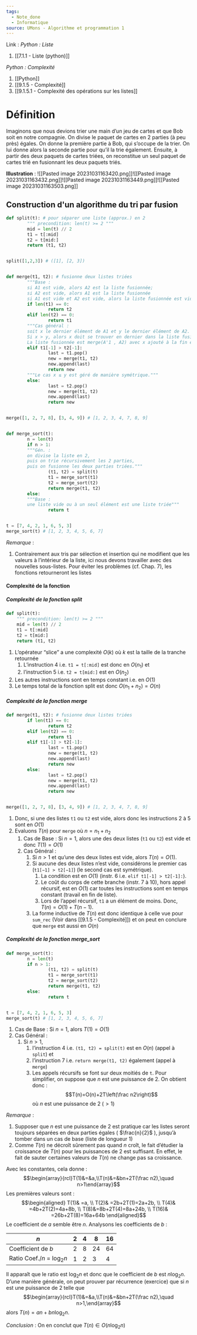 ```yaml
---
tags:
  - Note_done
  - Informatique
source: UMons - Algorithme et programmation 1
---
```


Link :
_Python : Liste_
1. [[7.1.1 - Liste (python)]]

_Python : Complexité_
1. [[Python]]
2. [[9.1.5 - Complexité]]
3. [[9.1.5.1 - Complexité des opérations sur les listes]]

# Définition
Imaginons que nous devions trier une main d’un jeu de cartes et que Bob soit en notre compagnie. 
On divise le paquet de cartes en 2 parties (à peu près) égales. 
On donne la première partie à Bob, qui s’occupe de la trier. 
On lui donne alors la seconde partie pour qu’il la trie également. 
Ensuite, à partir des deux paquets de cartes triées, on reconstitue un seul paquet de cartes trié en fusionnant les deux paquets triés.

**Illustration** :
![[Pasted image 20231031163420.png]]![[Pasted image 20231031163432.png]]![[Pasted image 20231031163449.png]]![[Pasted image 20231031163503.png]]
## Construction d'un algorithme du tri par fusion
```python
def split(t): # pour séparer une liste (approx.) en 2
		""" precondition: len(t) >= 2 """
		mid = len(t) // 2 
		t1 = t[:mid] 
		t2 = t[mid:] 
		return (t1, t2)


split([1,2,3]) # ([1], [2, 3])


def merge(t1, t2): # fusionne deux listes triées
		"""Base : 
		si A1 est vide, alors A2 est la liste fusionnée; 
		si A2 est vide, alors A1 est la liste fusionnée
		si A1 est vide et A2 est vide, alors la liste fusionnée est vide"""
		if len(t1) == 0: 
				return t2 
		elif len(t2) == 0: 
				return t1
		"""Cas général :
		soit x le dernier élément de A1 et y le dernier élément de A2. 
		Si x > y, alors x doit se trouver en dernier dans la liste fusionnée. 
		La liste fusionnée est merge(A'1 , A2) avec x ajouté à la fin et où A'1 est A1 pour laquelle on a retiré le dernier élément."""
		elif t1[-1] > t2[-1]: 
				last = t1.pop() 
				new = merge(t1, t2) 
				new.append(last) 
				return new  
		"""Le cas x ≤ y est géré de manière symétrique."""
		else: 
				last = t2.pop() 
				new = merge(t1, t2) 
				new.append(last) 
				return new


merge([1, 2, 7, 8], [3, 4, 9]) # [1, 2, 3, 4, 7, 8, 9]


def merge_sort(t):
		n = len(t)  
		if n > 1: 
		"""Gén. : 
		on divise la liste en 2, 
		puis on trie récursivement les 2 parties, 
		puis on fusionne les deux parties triées."""
				(t1, t2) = split(t) 
				t1 = merge_sort(t1) 
				t2 = merge_sort(t2) 
				return merge(t1, t2) 
		else: 
		"""Base :
		une liste vide ou à un seul élément est une liste triée"""		
				return t


t = [7, 4, 2, 1, 6, 5, 3]  
merge_sort(t) # [1, 2, 3, 4, 5, 6, 7]
```

_Remarque_ :
1. Contrairement aux tris par sélection et insertion qui ne modifient que les valeurs à l’intérieur de la liste, ici nous devons travailler avec des nouvelles sous-listes. Pour éviter les problèmes (cf. Chap. 7), les fonctions retourneront les listes

#### Complexité de la fonction
##### Complexité de la fonction split
```python
def split(t): 
	""" precondition: len(t) >= 2 """ 
	mid = len(t) // 2 
	t1 = t[:mid] 
	t2 = t[mid:] 
	return (t1, t2)
```
1. L’opérateur “slice” a une complexité $O(k)$ où $k$ est la taille de la tranche retournée
	1. L’instruction 4 i.e. `t1 = t[:mid]` est donc en $O(n_1)$ et 
	2. l’instruction 5 i.e. `t2 = t[mid:]` est en $O(n_2)$
2. Les autres instructions sont en temps constant i.e. en $O(1)$
3. Le temps total de la fonction split est donc $O(n_1 +n_2) = O(n)$

##### Complexité de la fonction merge
```python
def merge(t1, t2): # fusionne deux listes triées
		if len(t1) == 0: 
				return t2 
		elif len(t2) == 0: 
				return t1
		elif t1[-1] > t2[-1]: 
				last = t1.pop() 
				new = merge(t1, t2) 
				new.append(last) 
				return new  
		else: 
				last = t2.pop() 
				new = merge(t1, t2) 
				new.append(last) 
				return new


merge([1, 2, 7, 8], [3, 4, 9]) # [1, 2, 3, 4, 7, 8, 9]
```

1. Donc, si une des listes `t1` ou `t2` est vide, alors donc les instructions 2 à 5 sont en $O(1)$
2. Evaluons $T(n)$ pour `merge` où $n = n_1 +n_2$ 
	1. Cas de Base : Si $n = 1$, alors une des deux listes (`t1` ou `t2`) est vide et donc $T(1) = O(1)$
	2. Cas Général :
		1. Si $n > 1$ et qu’une des deux listes est vide, alors $T(n) = O(1)$. 
		2. Si aucune des deux listes n’est vide, considérons le premier cas (`t1[−1] > t2[−1]`) (le second cas est symétrique). 
			1. La condition est en $O(1)$ (instr. 6 i.e. `elif t1[-1] > t2[-1]:`). 
			2. Le coût du corps de cette branche (instr. 7 à 10), hors appel récursif, est en $O(1)$ car toutes les instructions sont en temps constant (travail en fin de liste). 
			3. Lors de l’appel récursif, `t1` a un élément de moins. Donc, $T(n) = O(1) +T(n−1)$.
		3. La forme inductive de $T(n)$ est donc identique à celle vue pour `sum_rec` (Voir dans [[9.1.5 - Complexité]]) et on peut en conclure que `merge` est aussi en $O(n)$

##### Complexité de la fonction merge_sort
```python
def merge_sort(t):
		n = len(t)  
		if n > 1: 
				(t1, t2) = split(t) 
				t1 = merge_sort(t1) 
				t2 = merge_sort(t2) 
				return merge(t1, t2) 
		else: 	
				return t


t = [7, 4, 2, 1, 6, 5, 3]  
merge_sort(t) # [1, 2, 3, 4, 5, 6, 7]
```
1. Cas de Base : Si $n = 1$, alors $T(1) = O(1)$ 
2. Cas Général :
	1. Si $n > 1$, 
		1. l’instruction 4 i.e. `(t1, t2) = split(t)` est en $O(n)$ (appel à `split`) et 
		2. l’instruction 7 i.e. `return merge(t1, t2)` également (appel à `merge`)
		3. Les appels récursifs se font sur deux moitiés de `t`. Pour simplifier, on suppose que $n$ est une puissance de 2. On obtient donc : $$T(n)=O(n)+2T\left(\frac n2\right)$$ où $n$ est une puissance de 2 ($> 1$)

_Remarque_ :
1. Supposer que $n$ est une puissance de 2 est pratique car les listes seront toujours séparées en deux parties égales ( $\frac{n}{2}$ ), jusqu’à tomber dans un cas de base (liste de longueur 1)
2. Comme $T(n)$ ne décroît sûrement pas quand $n$ croît, le fait d’étudier la croissance de $T(n)$ pour les puissances de 2 est suffisant. En effet, le fait de sauter certaines valeurs de $T(n)$ ne change pas sa croissance.

Avec les constantes, cela donne : $$\begin{array}{rcl}T(1)&=&a,\\T(n)&=&bn+2T(\frac n2),\quad n>1\end{array}$$
Les premières valeurs sont : $$\begin{aligned}
T(1)& =a,  \\
T(2)& =2b+2T(1)=2a+2b,  \\
T(4)& =4b+2T(2)=4a+8b,  \\
T(8)&=8b+2T(4)=8a+24b,  \\
T(16)& =26b+2T(8)=16a+64b 
\end{aligned}$$
Le coefficient de $a$ semble être $n$. Analysons les coefficients de $b$ :

| $n$                | 2   | 4   | 8   | 16  |
| ------------------ | --- | --- | --- | --- |
| Coefficient de $b$ | 2   | 8   | 24  | 64  |
| Ratio Coef./$n$ = $\log_2 n$                   | 1    | 2    | 3    | 4    |
Il apparaît que le ratio est $\log_2 n$ et donc que le coefficient de $b$ est $n \log_2 n$. D’une manière générale, on peut prouver par récurrence (exercice) que si $n$ est une puissance de 2 telle que $$\begin{array}{rcl}T(1)&=&a,\\T(n)&=&bn+2T(\frac n2),\quad n>1,\end{array}$$ alors $T(n) = an+bn \log_2 n$. 

_Conclusion_ : On en conclut que $T(n) ∈ O(n \log_2 n)$

